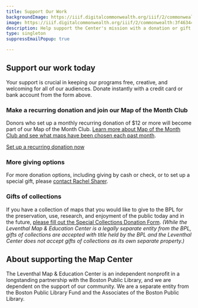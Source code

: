 ```yaml
---
title: Support Our Work
backgroundImage: https://iiif.digitalcommonwealth.org/iiif/2/commonwealth:3f463366g/1292,3248,8404,3417/1200,/0/default.jpg
image: https://iiif.digitalcommonwealth.org/iiif/2/commonwealth:3f4634466/2291,2158,3532,2116/1200,/0/default.jpg
description: Help support the Center's mission with a donation or gift
type: singleton
suppressEmailPopup: true

---
```


## Support our work today

<a href="#XXRXLNEN" style="display: none"></a>

Your support is crucial in keeping our programs free, creative, and welcoming for all of our audiences. Donate instantly with a credit card or bank account from the form above.

### Make a recurring donation and join our Map of the Month Club

Donors who set up a monthly recurring donation of $12 or more will become part of our Map of the Month Club. [Learn more about Map of the Month Club and see what maps have been chosen each past month](/donate/map-of-the-month).

<a class="btn btn-primary btn-primary-outline btn-sm" href="#/?form=MAPOFTHEMONTH">Set up a recurring donation now</a> 

### More giving options

For more donation options, including giving by cash or check, or to set up a special gift, please [contact Rachel Sharer](mailto:rsharer@leventhalmap.org).

### Gifts of collections

If you have a collection of maps that you would like to give to the BPL for the preservation, use, research, and enjoyment of the public today and in the future, [please fill out the Special Collections Donation Form](https://www.bpl.org/special-collections/donation-form/). _(While the Leventhal Map & Education Center is a legally separate entity from the BPL, gifts of collections are accepted with title held by the BPL and the Leventhal Center does not accept gifts of collections as its own separate property.)_


## About supporting the Map Center

The Leventhal Map & Education Center is an independent nonprofit in a longstanding partnership with the Boston Public Library, and we are dependent on the support of our community. We are a separate entity from the Boston Public Library Fund and the Associates of the Boston Public Library.
